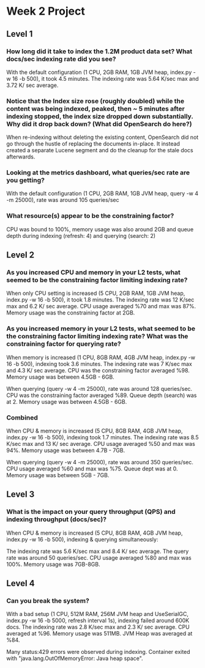 # Week 2 Project

## Level 1

### How long did it take to index the 1.2M product data set? What docs/sec indexing rate did you see?
With the default configuration (1 CPU, 2GB RAM, 1GB JVM heap, index.py -w 16 -b 500), it took 4.5 minutes. The indexing rate was 5.64 K/sec max and 3.72 K/ sec average.

### Notice that the Index size rose (roughly doubled) while the content was being indexed, peaked, then ~ 5 minutes after indexing stopped, the index size dropped down substantially. Why did it drop back down? (What did OpenSearch do here?)
When re-indexing without deleting the existing content, OpenSearch did not go through the hustle of replacing the documents in-place. It instead created a separate Lucene segment and do the cleanup for the stale docs afterwards.

### Looking at the metrics dashboard, what queries/sec rate are you getting?
With the default configuration (1 CPU, 2GB RAM, 1GB JVM heap, query -w 4 -m 25000), rate was around 105 queries/sec

### What resource(s) appear to be the constraining factor?
CPU was bound to 100%, memory usage was also around 2GB and queue depth during indexing (refresh: 4) and querying (search: 2)

## Level 2

### As you increased CPU and memory in your L2 tests, what seemed to be the constraining factor limiting indexing rate?
When only CPU setting is increased (5 CPU, 2GB RAM, 1GB JVM heap, index.py -w 16 -b 500), it took 1.8 minutes. The indexing rate was 12 K/sec max and 6.2 K/ sec average. CPU usage averaged %70 and max was 87%.
Memory usage was the constraining factor at 2GB. 

### As you increased memory in your L2 tests, what seemed to be the constraining factor limiting indexing rate? What was the constraining factor for querying rate?
When memory is increased (1 CPU, 8GB RAM, 4GB JVM heap, index.py -w 16 -b 500), indexing took 3.6 minutes. The indexing rate was 7 K/sec max and 4.3 K/ sec average. CPU was the constraining factor averaged %98.
Memory usage was between 4.5GB - 6GB.

When querying (query -w 4 -m 25000), rate was around 128 queries/sec. CPU was the constraining factor averaged %89. Queue depth (search) was at 2.
Memory usage was between 4.5GB - 6GB.

### Combined
When CPU & memory is increased (5 CPU, 8GB RAM, 4GB JVM heap, index.py -w 16 -b 500), indexing took 1.7 minutes. The indexing rate was 8.5 K/sec max and 13 K/ sec average. CPU usage averaged %50 and max was 94%.
Memory usage was between 4.7B - 7GB.

When querying (query -w 4 -m 25000), rate was around 350 queries/sec. CPU usage averaged %60 and max was %75. Queue dept was at 0.
Memory usage was between 5GB - 7GB.


## Level 3

### What is the impact on your query throughput (QPS) and indexing throughput (docs/sec)?
When CPU & memory is increased (5 CPU, 8GB RAM, 4GB JVM heap, index.py -w 16 -b 500), indexing & querying simultaneously:

The indexing rate was 5.6 K/sec max and 8.4 K/ sec average. The query rate was around 50 queries/sec. CPU usage averaged %80 and max was 100%. Memory usage was 7GB-8GB.

## Level 4

### Can you break the system?
With a bad setup (1 CPU, 512M RAM, 256M JVM heap and UseSerialGC, index.py -w 16 -b 5000, refresh interval 1s), indexing failed around 600K docs. The indexing rate was 2.8 K/sec max and 2.3 K/ sec average. CPU averaged at %96. Memory usage was 511MB.
JVM Heap was averaged at %84.

Many status:429 errors were observed during indexing. Container exited with "java.lang.OutOfMemoryError: Java heap space".